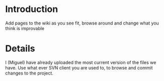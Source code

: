 # Introduction #

Add pages to the wiki as you see fit, browse around and change what you think is improvable


# Details #

I (Miguel) have already uploaded the most current version of the files we have. Use what ever SVN client you are used to, to browse and commit changes to the project.